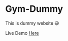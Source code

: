 # Gym-Dummy
This is dummy website 😃


Live Demo [Here](https://SinhaAnishKumar.github.io/Gym-Dummy/index.html)
